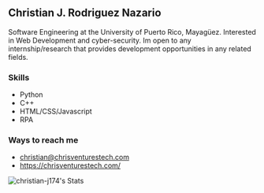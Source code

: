 ## Christian J. Rodriguez Nazario
Software Engineering at the University of Puerto Rico, Mayagüez. Interested in Web Development and cyber-security. Im open to any internship/research that provides development opportunities in  any related fields.

### Skills
- Python
- C++
- HTML/CSS/Javascript
- RPA

### Ways to reach me 
- christian@chrisventurestech.com
- https://chrisventurestech.com/
    
    
![christian-j174's Stats](https://github-readme-stats.vercel.app/api?username=christian-j174&theme=ayu-mirage&show_icons=true&hide_border=true&count_private=true)

